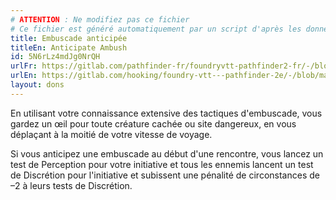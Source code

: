 ```yaml
---
# ATTENTION : Ne modifiez pas ce fichier
# Ce fichier est généré automatiquement par un script d'après les données du module Foundry VTT officiel et de sa traduction
title: Embuscade anticipée
titleEn: Anticipate Ambush
id: 5N6rLz4mdJg0NrQH
urlFr: https://gitlab.com/pathfinder-fr/foundryvtt-pathfinder2-fr/-/blob/master/data/feats/5N6rLz4mdJg0NrQH.htm
urlEn: https://gitlab.com/hooking/foundry-vtt---pathfinder-2e/-/blob/master/packs/data/feats.db/anticipate-ambush.json
layout: dons
---
```

En utilisant votre connaissance extensive des tactiques d'embuscade, vous gardez un œil pour toute créature cachée ou site dangereux, en vous déplaçant à la moitié de votre vitesse de voyage.

Si vous anticipez une embuscade au début d'une rencontre, vous lancez un test de Perception pour votre initiative et tous les ennemis lancent un test de Discrétion pour l'initiative et subissent une pénalité de circonstances de –2 à leurs tests de Discrétion.
